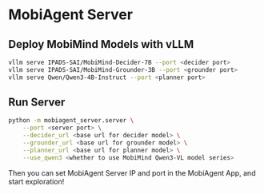 # MobiAgent Server

## Deploy MobiMind Models with vLLM

```bash
vllm serve IPADS-SAI/MobiMind-Decider-7B --port <decider port>
vllm serve IPADS-SAI/MobiMind-Grounder-3B --port <grounder port>
vllm serve Qwen/Qwen3-4B-Instruct --port <planner port>
```

## Run Server

```bash
python -m mobiagent_server.server \
    --port <server port> \
    --decider_url <base url for decider model> \
    --grounder_url <base url for grounder model> \
    --planner_url <base url for planner model> \
    --use_qwen3 <whether to use MobiMind Qwen3-VL model series>
```

Then you can set MobiAgent Server IP and port in the MobiAgent App, and start exploration!